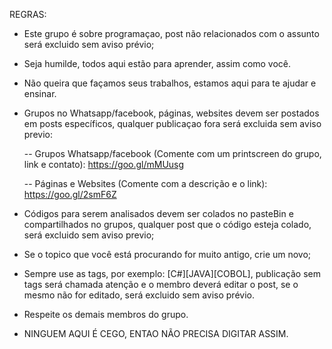 REGRAS:

- Este grupo é sobre programaçao, post não relacionados com o assunto será excluido sem aviso prévio;
 
- Seja humilde, todos aqui estão para aprender, assim como você.

- Não queira que façamos seus trabalhos, estamos aqui para te ajudar e ensinar.

- Grupos no Whatsapp/facebook, páginas, websites devem ser postados em posts específicos, qualquer publicaçao fora será excluida sem aviso previo:
   
    -- Grupos Whatsapp/facebook (Comente com um printscreen do grupo, link e contato):  https://goo.gl/mMUusg
    
    -- Páginas e Websites (Comente com a descrição e o link): https://goo.gl/2smF6Z

- Códigos para serem analisados devem ser colados no pasteBin e compartilhados no grupos, qualquer post que o código esteja colado, será excluido sem aviso previo;

- Se o topico que você está procurando for muito antigo, crie um novo;

- Sempre use as tags, por exemplo: [C#][JAVA][COBOL], publicação sem tags será chamada atenção e o membro deverá editar o post, se o mesmo não for editado, será excluido sem aviso prévio.

- Respeite os demais membros do grupo.

- NINGUEM AQUI É CEGO, ENTAO NÃO PRECISA DIGITAR ASSIM.

